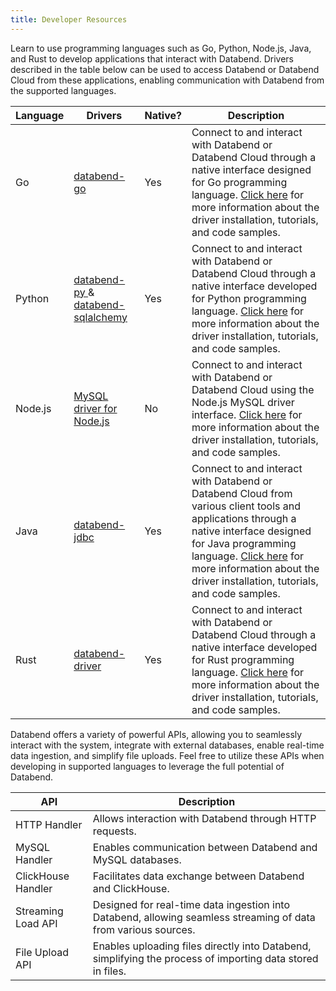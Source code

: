 ```yaml
---
title: Developer Resources
---
```


Learn to use programming languages such as Go, Python, Node.js, Java, and Rust to develop applications that interact with Databend. Drivers described in the table below can be used to access Databend or Databend Cloud from these applications, enabling communication with Databend from the supported languages.

| Language 	| Drivers                                                                                                                                   	| Native? 	| Description                                                                                                                                                                                                                                                       	|
|----------	|-------------------------------------------------------------------------------------------------------------------------------------------	|---------	|-------------------------------------------------------------------------------------------------------------------------------------------------------------------------------------------------------------------------------------------------------------------	|
| Go       	| [ databend-go ]( https://github.com/databendcloud/databend-go )                                                                           	| Yes     	| Connect to and interact with Databend or Databend Cloud through a native interface designed for Go programming language. [Click here](00-golang.md) for more information about the driver installation, tutorials, and code samples.                                              	|
| Python   	| [ databend-py ]( https://github.com/databendcloud/databend-py ) & [ databend-sqlalchemy ]( https://github.com/databendcloud/databend-py ) 	| Yes     	| Connect to and interact with Databend or Databend Cloud through a native interface developed for Python programming language. [Click here](01-python.md) for more information about the driver installation, tutorials, and code samples.                                         	|
| Node.js  	| [MySQL driver for Node.js](https://www.npmjs.com/package/mysql)                                                                           	| No      	| Connect to and interact with Databend or Databend Cloud using the Node.js MySQL driver interface. [Click here](02-nodejs.md) for more information about the driver installation, tutorials, and code samples.                                                                     	|
| Java     	| [databend-jdbc](https://github.com/databendcloud/databend-jdbc)                                                                           	| Yes     	| Connect to and interact with Databend or Databend Cloud from various client tools and applications through a native interface designed for Java programming language. [Click here](03-jdbc.md) for more information about the driver installation, tutorials, and code samples. 	|
| Rust     	| [databend-driver](https://github.com/datafuselabs/BendSQL/tree/main/driver)                                                               	| Yes     	| Connect to and interact with Databend or Databend Cloud through a native interface developed for Rust programming language. [Click here](04-rust.md) for more information about the driver installation, tutorials, and code samples.          

Databend offers a variety of powerful APIs, allowing you to seamlessly interact with the system, integrate with external databases, enable real-time data ingestion, and simplify file uploads. Feel free to utilize these APIs when developing in supported languages to leverage the full potential of Databend.

| API                	| Description                                                                                                    	|
|--------------------	|----------------------------------------------------------------------------------------------------------------	|
| HTTP Handler       	| Allows interaction with Databend through HTTP requests.                                                        	|
| MySQL Handler      	| Enables communication between Databend and MySQL databases.                                                    	|
| ClickHouse Handler 	| Facilitates data exchange between Databend and ClickHouse.                                                     	|
| Streaming Load API 	| Designed for real-time data ingestion into Databend, allowing seamless streaming of data from various sources. 	|
| File Upload API    	| Enables uploading files directly into Databend, simplifying the process of importing data stored in files.     	|                                 	|